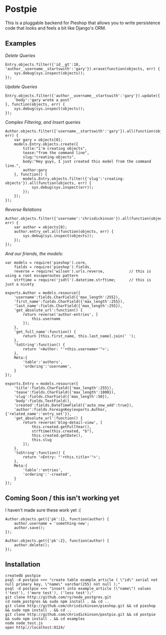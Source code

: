 Postpie
==========================

This is a pluggable backend for Pieshop that allows you to write persistence code that looks
and feels a bit like Django's ORM.

Examples
---------------------------

*Delete Queries*

    Entry.objects.filter({'id__gt':10, 'author__username__startswith':'gary'}).erase(function(objects, err) {
        sys.debug(sys.inspect(objects));
    });

*Update Queries*

    Entry.objects.filter({'author__username__startswith':'gary'}).update({
        'body':'gary wrote a post'
    }, function(objects, err) {
        sys.debug(sys.inspect(objects));
    });

*Complex Filtering, and Insert queries*

    Author.objects.filter({'username__startswith':'gary'}).all(function(objects, err) {
        var gary = objects[0];
        models.Entry.objects.create({
            title:"i'm creating objects",
            tease:"from the command line",
            slug:"creating-objects",
            body:"Hey guys, I just created this model from the command line.",
            author:gary
        }, function() {
            models.Entry.objects.filter({'slug':'creating-objects'}).all(function(objects, err) {
                sys.debug(sys.inspect(err));
            });
        });
    });

*Reverse Relations*

    Author.objects.filter({'username':'chrisdickinson'}).all(function(objects, err) {
        var author = objects[0];
        author.entry_set.all(function(objects, err) {
            sys.debug(sys.inspect(objects));
        }); 
    });

*And our friends, the models:*

    var models = require('pieshop').core,
        fields = require('pieshop').fields,
        reverse = require('wilson').urls.reverse,           // this is using a root escaperoutes pattern
        strftime = require('jsdtl').datetime.strftime;      // this is just a nicety

    exports.Author = models.resource({
        'username':fields.CharField({'max_length':255}),
        'first_name':fields.CharField({'max_length':255}),
        'last_name':fields.CharField({'max_length':255}),
        'get_absolute_url':function() {
            return reverse('author-entries', [
                this.username
            ]);
        },
        'get_full_name':function() {
            return [this.first_name, this.last_name].join(' ');
        },
        'toString':function() {
            return '<Author: "'+this.username+'">';
        },
        Meta:{
            'table':'authors',
            'ordering':'username',
        }
    });

    exports.Entry = models.resource({
        'title':fields.CharField({'max_length':255}),
        'tease':fields.CharField({'max_length':1000}),
        'slug':fields.CharField({'max_length':50}),
        'body':fields.TextField(),
        'created':fields.DateTimeField({'auto_now_add':true}),
        'author':fields.ForeignKey(exports.Author, {'related_name':'entry_set'}), 
        'get_absolute_url':function() {
            return reverse('blog-detail-view', [
                this.created.getFullYear(),
                strftime(this.created, "b"),
                this.created.getDate(),
                this.slug
            ]); 
        },
        'toString':function() {
            return '<Entry: "'+this.title+'">';
        },
        Meta:{
            'table':'entries',
            'ordering':'-created',
        }
    });

Coming Soon / this isn't working yet
------------------------------------

I haven't made sure these work yet :(

    Author.objects.get({'pk':1}, function(author) {
        author.username = 'something-new';
        author.save();
    });

    Author.objects.get({'pk':2}, function(author) {
        author.delete();
    });

Installation
-----------------------------

    createdb postpie 
    psql -d postpie <<< "create table example_article ( \"id\" serial not null primary key, \"name\" varchar(255) not null );"
    psql -d postpie <<< "insert into example_article (\"name\") values ('test'), ('more test'), ('less test');"
    git clone http://github.com/ry/node_postgres.git
    cd node_postgres && sudo npm install . && cd ..
    git clone http://github.com/chrisdickinson/pieshop.git && cd pieshop && sudo npm install . && cd ..
    git clone http://github.com/chrisdickinson/postpie.git && cd postpie && sudo npm install . && cd examples
    node node_test.js
    open http://localhost:8124/
